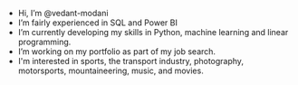 - Hi, I’m @vedant-modani
- I’m fairly experienced in SQL and Power BI
- I’m currently developing my skills in Python, machine learning and linear programming.
- I’m working on my portfolio as part of my job search.
- I'm interested in sports, the transport industry, photography, motorsports, mountaineering, music, and movies.

<!---
vedant-modani/vedant-modani is a ✨ special ✨ repository because its `README.md` (this file) appears on your GitHub profile.
You can click the Preview link to take a look at your changes.
--->
